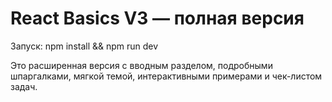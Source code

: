# React Basics V3 — полная версия

Запуск: npm install && npm run dev

Это расширенная версия с вводным разделом, подробными шпаргалками, мягкой темой, интерактивными примерами и чек-листом задач.